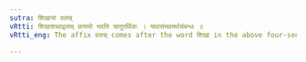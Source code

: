 ```yaml
---
sutra: शिखायां वलच्
vRtti: शिखाशब्दाद्वलच् प्रत्ययो भवति चातुरर्थिकः । यथासंभवमर्थसंबन्धः ॥
vRtti_eng: The affix वलच् comes after the word शिखा in the above four-senses.

---
```

